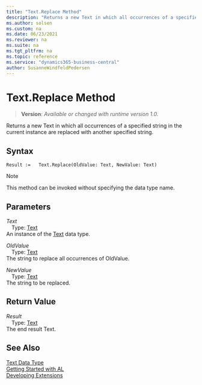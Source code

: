 ```yaml
---
title: "Text.Replace Method"
description: "Returns a new Text in which all occurrences of a specified string in the current instance are replaced with another specified string."
ms.author: solsen
ms.custom: na
ms.date: 06/23/2021
ms.reviewer: na
ms.suite: na
ms.tgt_pltfrm: na
ms.topic: reference
ms.service: "dynamics365-business-central"
author: SusanneWindfeldPedersen
---
```

[//]: # (START>DO_NOT_EDIT)
[//]: # (IMPORTANT:Do not edit any of the content between here and the END>DO_NOT_EDIT.)
[//]: # (Any modifications should be made in the .xml files in the ModernDev repo.)
# Text.Replace Method
> **Version**: _Available or changed with runtime version 1.0._

Returns a new Text in which all occurrences of a specified string in the current instance are replaced with another specified string.


## Syntax
```AL
Result :=   Text.Replace(OldValue: Text, NewValue: Text)
```
> [!NOTE]
> This method can be invoked without specifying the data type name.
## Parameters
*Text*  
&emsp;Type: [Text](text-data-type.md)  
An instance of the [Text](text-data-type.md) data type.  

*OldValue*  
&emsp;Type: [Text](text-data-type.md)  
The string to replace all occurrences of OldValue.
        
*NewValue*  
&emsp;Type: [Text](text-data-type.md)  
The string to be replaced.  


## Return Value
*Result*  
&emsp;Type: [Text](text-data-type.md)  
The end result Text.


[//]: # (IMPORTANT: END>DO_NOT_EDIT)
## See Also
[Text Data Type](text-data-type.md)  
[Getting Started with AL](../../devenv-get-started.md)  
[Developing Extensions](../../devenv-dev-overview.md)